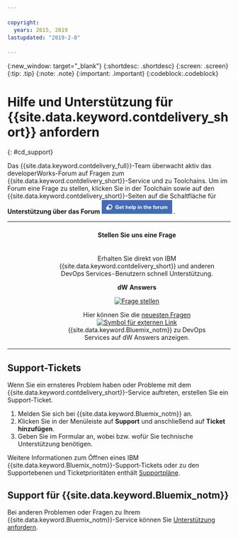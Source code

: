 ```yaml
---

copyright:
  years: 2015, 2019
lastupdated: "2019-2-8"

---
```


{:new_window: target="_blank"}
{:shortdesc: .shortdesc}
{:screen: .screen}
{:tip: .tip}
{:note: .note}
{:important: .important}
{:codeblock:.codeblock}


# Hilfe und Unterstützung für {{site.data.keyword.contdelivery_short}} anfordern    
{: #cd_support}  

Das {{site.data.keyword.contdelivery_full}}-Team überwacht aktiv das developerWorks-Forum auf Fragen zum {{site.data.keyword.contdelivery_short}}-Service und zu Toolchains. Um im Forum eine Frage zu stellen, klicken Sie in der Toolchain sowie auf den {{site.data.keyword.contdelivery_short}}-Seiten auf die Schaltfläche für **Unterstützung über das Forum** ![**Unterstützung über das Forum**](images/get_help_in_the_forum.png).

<table>
<tr>
<th style="width:20%"> &nbsp; &nbsp; &nbsp;</th>
 <th style="text-align:center;width=60%">
 <strong>Stellen Sie uns eine Frage</strong> </th>
<th> &nbsp; &nbsp; &nbsp;</th>
</tr>
<tr>
<td> </td>
  <td align="center">
  <p>Erhalten Sie direkt von IBM {{site.data.keyword.contdelivery_short}} und anderen DevOps Services-Benutzern schnell Unterstützung.</p>
  <b>dW Answers</b>
  <p>
   <a class="xref" href="https://developer.ibm.com/answers/questions/ask/?topics=devops-services,bluemix" target="_blank" title="(Wird in einer neuen Registerkarte oder in einem neuen Fenster geöffnet)"><img class="image" src="images/ask-a-question.png" alt="Frage stellen"/></a></p>
   <p>
    Hier können Sie die <a class="xref" href="https://developer.ibm.com/answers/topics/devops-services.html" target="_blank" title="(Wird in einer neuen Registerkarte oder in einem neuen Fenster geöffnet)">neuesten Fragen <img class="image" src="../../icons/launch-glyph.svg" alt="Symbol für externen Link"/></a> {{site.data.keyword.Bluemix_notm}} zu DevOps Services auf dW Answers anzeigen.</p>
 </td>
 <td></td>
    </tr>
  </table>  


## Support-Tickets

Wenn Sie ein ernsteres Problem haben oder Probleme mit dem {{site.data.keyword.contdelivery_short}}-Service auftreten, erstellen Sie ein Support-Ticket.    

1. Melden Sie sich bei {{site.data.keyword.Bluemix_notm}} an.
1. Klicken Sie in der Menüleiste auf **Support** und anschließend auf **Ticket hinzufügen**.
1. Geben Sie im Formular an, wobei bzw. wofür Sie technische Unterstützung benötigen.

Weitere Informationen zum Öffnen eines IBM {{site.data.keyword.Bluemix_notm}}-Support-Tickets oder zu den Supportebenen und Ticketprioritäten enthält [Supportpläne](/docs/get-support?topic=get-support-support-plans). 


## Support für {{site.data.keyword.Bluemix_notm}}
Bei anderen Problemen oder Fragen zu Ihrem {{site.data.keyword.Bluemix_notm}}-Service können Sie [Unterstützung anfordern](/docs/get-support?topic=get-support-getting-customer-support). 
